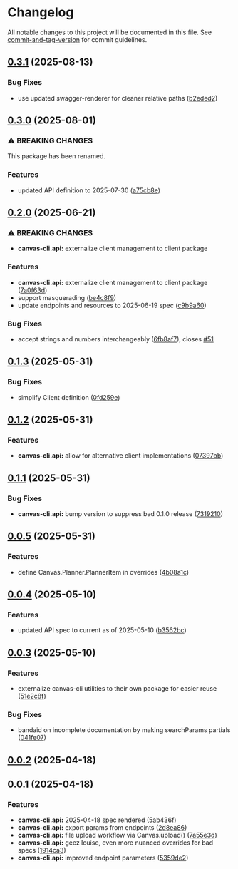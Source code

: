 # Changelog

All notable changes to this project will be documented in this file. See [commit-and-tag-version](https://github.com/absolute-version/commit-and-tag-version) for commit guidelines.

## [0.3.1](https://github.com/groton-school/canvas-cli/compare/api/0.3.0...api/0.3.1) (2025-08-13)


### Bug Fixes

* use updated swagger-renderer for cleaner relative paths ([b2eded2](https://github.com/groton-school/canvas-cli/commit/b2eded21170633d7914376deda3312a17248e7b9))

## [0.3.0](https://github.com/groton-school/canvas-cli/compare/api/0.2.0...api/0.3.0) (2025-08-01)

### ⚠ BREAKING CHANGES

This package has been renamed.

### Features

- updated API definition to 2025-07-30 ([a75cb8e](https://github.com/groton-school/canvas-cli/commit/a75cb8ea1c0887d968a6657a119cac570faccb98))

## [0.2.0](https://github.com/groton-school/canvas-cli/compare/api/0.1.3...api/0.2.0) (2025-06-21)

### ⚠ BREAKING CHANGES

- **canvas-cli.api:** externalize client management to client package

### Features

- **canvas-cli.api:** externalize client management to client package ([7a0f63d](https://github.com/groton-school/canvas-cli/commit/7a0f63da0cb86fb0c998c50d2c89bdb73359e87a))
- support masquerading ([be4c8f9](https://github.com/groton-school/canvas-cli/commit/be4c8f9ceaf9d0e98ee6d56c16bae0f8463f7e36))
- update endpoints and resources to 2025-06-19 spec ([c9b9a60](https://github.com/groton-school/canvas-cli/commit/c9b9a604304f0dd93e5fbe5bf4630c46a884eec2))

### Bug Fixes

- accept strings and numbers interchangeably ([6fb8af7](https://github.com/groton-school/canvas-cli/commit/6fb8af754e7d0e540bb2ad783d8ed763ac71a908)), closes [#51](https://github.com/groton-school/canvas-cli/issues/51)

## [0.1.3](https://github.com/groton-school/canvas-cli/compare/api/0.1.2...api/0.1.3) (2025-05-31)

### Bug Fixes

- simplify Client definition ([0fd259e](https://github.com/groton-school/canvas-cli/commit/0fd259e9325bce1f28b4ac936c77a6d732c66b7e))

## [0.1.2](https://github.com/groton-school/canvas-cli/compare/api/0.1.1...api/0.1.2) (2025-05-31)

### Features

- **canvas-cli.api:** allow for alternative client implementations ([07397bb](https://github.com/groton-school/canvas-cli/commit/07397bb15103341a5280de192e42ddeeef9c8cc8))

## [0.1.1](https://github.com/groton-school/canvas-cli/compare/api/0.0.5...api/0.1.1) (2025-05-31)

### Bug Fixes

- **canvas-cli.api:** bump version to suppress bad 0.1.0 release ([7319210](https://github.com/groton-school/canvas-cli/commit/7319210bd25c9aafac522579d8bc77deb1d5370f))

## [0.0.5](https://github.com/groton-school/canvas-cli/compare/api/0.0.4...api/0.0.5) (2025-05-31)

### Features

- define Canvas.Planner.PlannerItem in overrides ([4b08a1c](https://github.com/groton-school/canvas-cli/commit/4b08a1c3d2b97a897ef04ac81b490ace0aac2719))

## [0.0.4](https://github.com/groton-school/canvas-cli/compare/api/0.0.3...api/0.0.4) (2025-05-10)

### Features

- updated API spec to current as of 2025-05-10 ([b3562bc](https://github.com/groton-school/canvas-cli/commit/b3562bcad7fe4ce6e02c153852d8bfc82e4ce060))

## [0.0.3](https://github.com/groton-school/canvas-cli/compare/api/0.0.2...api/0.0.3) (2025-05-10)

### Features

- externalize canvas-cli utilities to their own package for easier reuse ([51e2c8f](https://github.com/groton-school/canvas-cli/commit/51e2c8fb06d6235a53f8b3d1b5a167a99b9db659))

### Bug Fixes

- bandaid on incomplete documentation by making searchParams partials ([041fe07](https://github.com/groton-school/canvas-cli/commit/041fe07755aa1008e072bb1939ae08543c6ef4c8))

## [0.0.2](https://github.com/groton-school/canvas-cli/compare/api/0.0.1...api/0.0.2) (2025-04-18)

## 0.0.1 (2025-04-18)

### Features

- **canvas-cli.api:** 2025-04-18 spec rendered ([5ab436f](https://github.com/groton-school/canvas-cli/commit/5ab436fbf26b845941f43858714349a6e3a164f0))
- **canvas-cli.api:** export params from endpoints ([2d8ea86](https://github.com/groton-school/canvas-cli/commit/2d8ea865fa198522fc6c278ecc9af2aa94be96e6))
- **canvas-cli.api:** file upload workflow via Canvas.upload() ([7a55e3d](https://github.com/groton-school/canvas-cli/commit/7a55e3d02c401b980515e8139181040204a6878e))
- **canvas-cli.api:** geez louise, even more nuanced overrides for bad specs ([1914ca3](https://github.com/groton-school/canvas-cli/commit/1914ca3267fc35447f316790ad5ffbc48be59c70))
- **canvas-cli.api:** improved endpoint parameters ([5359de2](https://github.com/groton-school/canvas-cli/commit/5359de2408118ce1d37ff5d4f337822af2b26a7b))
